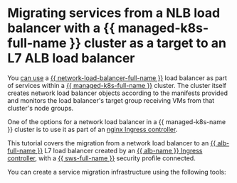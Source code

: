 # Migrating services from a NLB load balancer with a {{ managed-k8s-full-name }} cluster as a target to an L7 ALB load balancer


You [can use](../../network-load-balancer/concepts/scenarios.md#nlb-mk8s) a [{{ network-load-balancer-full-name }}](../../network-load-balancer/) load balancer as part of services within a [{{ managed-k8s-full-name }}](../../managed-kubernetes/) cluster. The cluster itself creates network load balancer objects according to the manifests provided and monitors the load balancer's target group receiving VMs from that cluster's node groups.

One of the options for a network load balancer in a {{ managed-k8s-name }} cluster is to use it as part of an [nginx Ingress controller](../../managed-kubernetes/operations/applications/ingress-nginx.md).

This tutorial covers the migration from a network load balancer to an [{{ alb-full-name }}](../../application-load-balancer/) L7 load balancer created by an [{{ alb-name }} Ingress controller](../../application-load-balancer/tools/k8s-ingress-controller/index.md), with a [{{ sws-full-name }}](../../smartwebsecurity/) security profile connected.

You can create a service migration infrastructure using the following tools:
